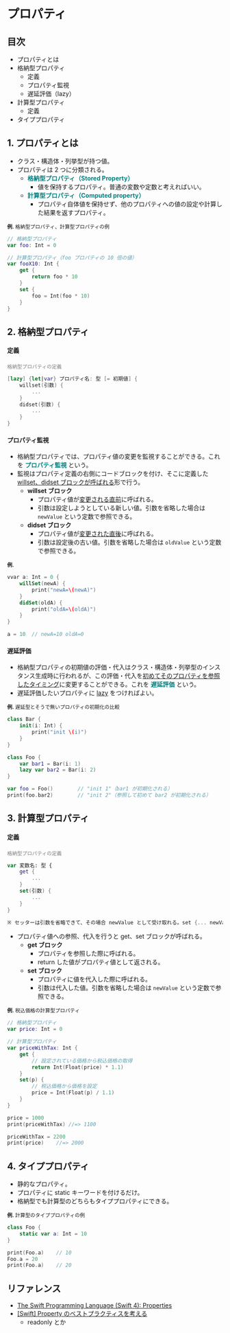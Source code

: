 # プロパティ

## 目次
- プロパティとは
- 格納型プロパティ
	- 定義
	- プロパティ監視
	- 遅延評価（lazy）
- 計算型プロパティ
	- 定義
- タイププロパティ

## 1. プロパティとは
- クラス・構造体・列挙型が持つ値。
- プロパティは 2 つに分類される。
	- <font color="teal">**格納型プロパティ（Stored Property）**</font>
		- 値を保持するプロパティ。普通の変数や定数と考えればいい。
	- <font color="teal">**計算型プロパティ（Computed property）**</font>
		- プロパティ自体値を保持せず、他のプロパティへの値の設定や計算した結果を返すプロパティ。

<small>**例.** 格納型プロパティ、計算型プロパティの例</small>
```Swift
// 格納型プロパティ
var foo: Int = 0

// 計算型プロパティ（foo プロパティの 10 倍の値）
var fooX10: Int {
    get {
        return foo * 10
    }
    set {
        foo = Int(foo * 10)
    }
}
```


## 2. 格納型プロパティ

#### 定義
<font color="gray"><small>格納型プロパティの定義</small></font>

```Swift
[lazy] {let|var} プロパティ名: 型 [= 初期値] {
	willset(引数) {
		...
	}
	didset(引数) {
		...
	}
}
```

#### プロパティ監視
- 格納型プロパティでは、プロパティ値の変更を監視することができる。これを <font color="teal">**プロパティ監視**</font> という。
- 監視はプロパティ定義の右側にコードブロックを付け、そこに定義した <u>willset、didset ブロックが呼ばれる</u>形で行う。
	- **willset ブロック**
		- プロパティ値が<u>変更される直前</u>に呼ばれる。
		- 引数は設定しようとしている新しい値。引数を省略した場合は `newValue` という定数で参照できる。
	- **didset ブロック**
		- プロパティ値が<u>変更された直後</u>に呼ばれる。
		- 引数は設定後の古い値。引数を省略した場合は `oldValue` という定数で参照できる。

<small>**例.**</small>
```Swift
vvar a: Int = 0 {
    willSet(newA) {
        print("newA=\(newA)")
    }
    didSet(oldA) {
        print("oldA=\(oldA)")
    }
}

a = 10  // newA=10 oldA=0
```


#### 遅延評価
- 格納型プロパティの初期値の評価・代入はクラス・構造体・列挙型のインスタンス生成時に行われるが、この評価・代入を<u>初めてそのプロパティを参照したタイミング</u>に変更することができる。これを <font color="teal">**遅延評価**</font> という。
- 遅延評価したいプロパティに <u>lazy</u> をつければよい。

<small>**例.** 遅延型とそうで無いプロパティの初期化の比較</small>
```Swift
class Bar {
    init(i: Int) {
        print("init \(i)")
    }
}

class Foo {
    var bar1 = Bar(i: 1)
    lazy var bar2 = Bar(i: 2)
}

var foo = Foo()        // "init 1"（bar1 が初期化される）
print(foo.bar2)        // "init 2"（参照して初めて bar2 が初期化される）

```


## 3. 計算型プロパティ
#### 定義
<font color="gray"><small>格納型プロパティの定義</small></font>

```Swift
var 変数名: 型 {
	get {
		...
	}
	set(引数) {
		...
	}
}

※ セッターは引数を省略できて、その場合 newValue として受け取れる。set {... newValue ...}
```
- プロパティ値への参照、代入を行うと get、set ブロックが呼ばれる。
	- **get ブロック**
		- プロパティを参照した際に呼ばれる。
		- return した値がプロパティ値として返される。
	- **set ブロック**
		- プロパティに値を代入した際に呼ばれる。
		- 引数は代入した値。引数を省略した場合は `newValue` という定数で参照できる。


<small>**例.** 税込価格の計算型プロパティ</small>
```Swift
// 格納型プロパティ
var price: Int = 0

// 計算型プロパティ
var priceWithTax: Int {
    get {
		// 設定されている価格から税込価格の取得
        return Int(Float(price) * 1.1)
    }
    set(p) {
		// 税込価格から価格を設定
        price = Int(Float(p) / 1.1)
    }
}

price = 1000
print(priceWithTax) //=> 1100

priceWithTax = 2200
print(price)    //=> 2000
```

## 4. タイププロパティ
- 静的なプロパティ。
- プロパティに static キーワードを付けるだけ。
- 格納型でも計算型のどちらもタイププロパティにできる。

<small>**例.** 計算型のタイププロパティの例</small>
```Swift
class Foo {
    static var a: Int = 10
}

print(Foo.a)    // 10
Foo.a = 20
print(Foo.a)    // 20
```


## リファレンス
- [The Swift Programming Language (Swift 4): Properties](https://developer.apple.com/library/content/documentation/Swift/Conceptual/Swift_Programming_Language/Properties.html)
- [[Swift] Property のベストプラクティスを考える](http://qiita.com/mokumoku/items/b2dcf0b64f748b7906d0)
	- readonly とか
